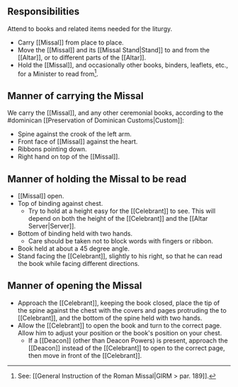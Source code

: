 ## Responsibilities
Attend to books and related items needed for the liturgy.

- Carry [[Missal]] from place to place.
- Move the [[Missal]] and its [[Missal Stand|Stand]] to and from the [[Altar]], or to different parts of the [[Altar]].
- Hold the [[Missal]], and occasionally other books, binders, leaflets, etc., for a Minister to read from[^go_to_minister].

## Manner of carrying the Missal
We carry the [[Missal]], and any other ceremonial books, according to the #dominican [[Preservation of Dominican Customs|Custom]]:

- Spine against the crook of the left arm.
- Front face of [[Missal]] against the heart.
- Ribbons pointing down.
- Right hand on top of the [[Missal]].

## Manner of holding the Missal to be read
- [[Missal]] open.
- Top of binding against chest.
	- Try to hold at a height easy for the [[Celebrant]] to see. This will depend on both the height of the [[Celebrant]] and the [[Altar Server|Server]].
- Bottom of binding held with two hands.
	- Care should be taken not to block words with fingers or ribbon.
- Book held at about a 45 degree angle.
- Stand facing the [[Celebrant]], slightly to his right, so that he can read the book while facing different directions.

[^go_to_minister]: See: [[General Instruction of the Roman Missal|GIRM > par. 189]].

## Manner of opening the Missal
- Approach the [[Celebrant]], keeping the book closed, place the tip of the spine against the chest with the covers and pages protruding the to [[Celebrant]], and the bottom of the spine held with two hands.
- Allow the [[Celebrant]] to open the book and turn to the correct page. Allow him to adjust your position or the book's position on your chest.
	- If a [[Deacon]] (other than Deacon Powers) is present, approach the [[Deacon]] instead of the [[Celebrant]] to open to the correct page, then move in front of the [[Celebrant]].